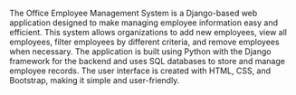 The Office Employee Management System is a Django-based web application designed to make managing employee information easy and efficient. This system allows organizations to add new employees, view all employees, filter employees by different criteria, and remove employees when necessary.
The application is built using Python with the Django framework for the backend and uses SQL databases to store and manage employee records. The user interface is created with HTML, CSS, and Bootstrap, making it simple and user-friendly.
